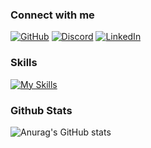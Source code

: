 ### Connect with me  

[![GitHub](https://img.shields.io/badge/GitHub-181717.svg?style=for-the-badge&logo=GitHub&logoColor=white)](https://github.com/hristianivanov)
[![Discord](https://img.shields.io/badge/Discord-5865F2.svg?style=for-the-badge&logo=Discord&logoColor=white)](https://discord.com/users/651451479949049856)
[![LinkedIn](https://img.shields.io/badge/LinkedIn-0A66C2.svg?style=for-the-badge&logo=LinkedIn&logoColor=white)](https://www.linkedin.com/in/hristian-ivanov-a425a7262/)

### Skills

[![My Skills](https://skillicons.dev/icons?i=cs,dotnet,react,javascript,html,css&theme=light)](https://skillicons.dev)
<!---[![My Skills](https://skillicons.dev/icons?i=cs,dotnet,react,javascript,html,css&theme=dark)](https://skillicons.dev)-->

### Github Stats  

![Anurag's GitHub stats](https://github-readme-stats.vercel.app/api?username=hristianivanov&show_icons=true&theme=transparent&hide_border=true&count_private=true)
